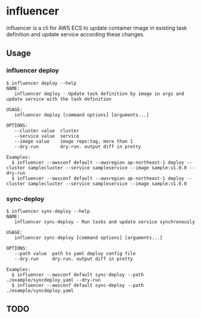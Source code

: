# influencer
influencer is a cli for AWS ECS to update container image in existing task definition and update service according these changes.

## Usage
### influencer deploy
```
$ influencer deploy --help
NAME:
   influencer deploy - Update task definition by image in args and update service with the task definition

USAGE:
   influencer deploy [command options] [arguments...]

OPTIONS:
   --cluster value  cluster
   --service value  service
   --image value    image repo:tag, more than 1
   --dry-run        dry-run. output diff in pretty

Examples:
  $ influencer --awsconf default --awsregion ap-northeast-1 deploy --cluster samplecluster --service sampleservice --image sample:v1.0.0 --dry-run
  $ influencer --awsconf default --awsregion ap-northeast-1 deploy --cluster samplecluster --service sampleservice --image sample:v1.0.0
```

### sync-deploy
```
$ influencer sync-deploy --help             
NAME:
   influencer sync-deploy - Run tasks and update service synchronously

USAGE:
   influencer sync-deploy [command options] [arguments...]

OPTIONS:
   --path value  path to yaml deploy config file
   --dry-run     dry-run. output diff in pretty

Examples:
  $ influencer --awsconf default sync-deploy --path ./example/syncdeploy.yaml --dry-run
  $ influencer --awsconf default sync-deploy --path ./example/syncdeploy.yaml
```
## TODO
